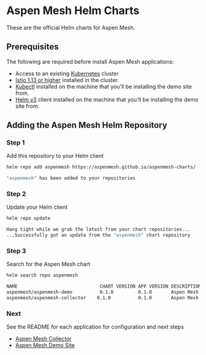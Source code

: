 # Aspen Mesh Helm Charts

These are the official Helm charts for Aspen Mesh.

## Prerequisites

The following are required before install Aspen Mesh applications:

 * Access to an existing [Kubernetes](https://kubernetes.io/docs/home/#set-up-a-k8s-cluster) cluster
 * [Istio 1.13 or higher](https://istio.io/latest/docs/setup/install/) installed in the cluster.
 * [Kubectl](https://kubernetes.io/docs/tasks/tools/#kubectl) installed on the machine that you'll be installing the demo site from.
 * [Helm v3](https://helm.sh/docs/intro/install/) client installed on the machine that you'll be installing the demo site from.

## Adding the Aspen Mesh Helm Repository

### Step 1

Add this repository to your Helm client
   
```bash
helm repo add aspenmesh https://aspenmesh.github.io/aspenmesh-charts/
```
```bash
"aspenmesh" has been added to your repositories
```

### Step 2

Update your Helm client

```bash
helm repo update
```
```bash
Hang tight while we grab the latest from your chart repositories...
...Successfully got an update from the "aspenmesh" chart repository
```

### Step 3

Search for the Aspen Mesh chart

```bash
helm search repo aspenmesh
```
```bash
NAME                    	      CHART VERSION	APP VERSION	DESCRIPTION         
aspenmesh/aspenmesh-demo	      0.1.0        	0.1.0      	Aspen Mesh Demo Site
aspenmesh/aspenmesh-collector    0.1.0        	0.1.0       Aspen Mesh Collector

```

### Next

See the README for each application for configuration and next steps
 * [Aspen Mesh Collector](./docs/aspenmesh-collector.MD)
 * [Aspen Mesh Demo Site](./docs/aspenmesh-demo.MD)





